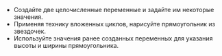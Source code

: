 ﻿- Создайте две целочисленные переменные и задайте им некоторые значения. 
- Применяя технику вложенных циклов, нарисуйте прямоугольник из звездочек.
- Используйте значения ранее созданных переменных для указания высоты и ширины прямоугольника.